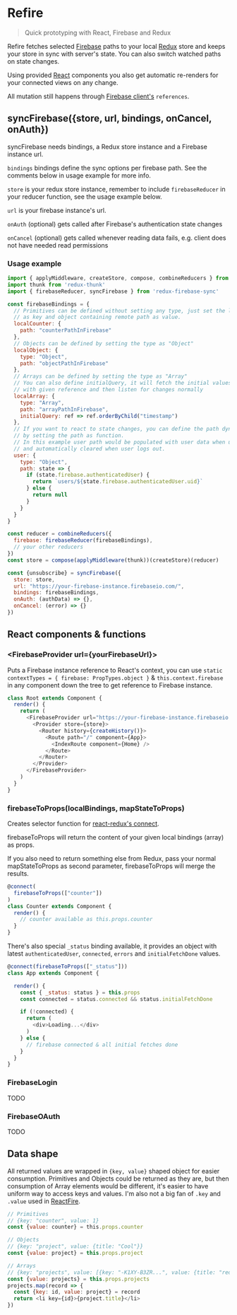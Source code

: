 # Refire

> Quick prototyping with React, Firebase and Redux

Refire fetches selected [Firebase](https://www.firebase.com/) paths to your local [Redux](http://redux.js.org/) store and keeps your store in sync with server's state. You can also switch watched paths on state changes.

Using provided [React](https://facebook.github.io/react/) components you also get automatic re-renders for your connected views on any change.

All mutation still happens through [Firebase client's](https://www.firebase.com/docs/web/api/firebase) `references`.

## syncFirebase({store, url, bindings, onCancel, onAuth})

syncFirebase needs bindings, a Redux store instance and a Firebase instance url.

`bindings` bindings define the sync options per firebase path. See the comments below in usage example for more info.

`store` is your redux store instance, remember to include `firebaseReducer` in your reducer function, see the usage example below.

`url` is your firebase instance's url.

`onAuth` (optional) gets called after Firebase's authentication state changes

`onCancel` (optional) gets called whenever reading data fails, e.g. client does not have needed read permissions

### Usage example
```javascript
import { applyMiddleware, createStore, compose, combineReducers } from 'redux'
import thunk from 'redux-thunk'
import { firebaseReducer, syncFirebase } from 'redux-firebase-sync'

const firebaseBindings = {
  // Primitives can be defined without setting any type, just set the local sync path
  // as key and object containing remote path as value.
  localCounter: {
    path: "counterPathInFirebase"
  },
  // Objects can be defined by setting the type as "Object"
  localObject: {
    type: "Object",
    path: "objectPathInFirebase"
  },
  // Arrays can be defined by setting the type as "Array"
  // You can also define initialQuery, it will fetch the initial values
  // with given reference and then listen for changes normally
  localArray: {
    type: "Array",
    path: "arrayPathInFirebase",
    initialQuery: ref => ref.orderByChild("timestamp")
  },
  // If you want to react to state changes, you can define the path dynamically
  // by setting the path as function.
  // In this example user path would be populated with user data when user logs in
  // and automatically cleared when user logs out.
  user: {
    type: "Object",
    path: state => {
      if (state.firebase.authenticatedUser) {
        return `users/${state.firebase.authenticatedUser.uid}`
      } else {
        return null
      }
    }
  }
}

const reducer = combineReducers({
  firebase: firebaseReducer(firebaseBindings),
  // your other reducers
})
const store = compose(applyMiddleware(thunk))(createStore)(reducer)

const {unsubscribe} = syncFirebase({
  store: store,
  url: "https://your-firebase-instance.firebaseio.com/",
  bindings: firebaseBindings,
  onAuth: (authData) => {},
  onCancel: (error) => {}
})
```

## React components & functions

### &lt;FirebaseProvider url={yourFirebaseUrl}&gt;

Puts a Firebase instance reference to React's context, you can use `static contextTypes = { firebase: PropTypes.object }` & `this.context.firebase` in any component down the tree to get reference to Firebase instance.

```javascript
class Root extends Component {
  render() {
    return (
      <FirebaseProvider url="https://your-firebase-instance.firebaseio.com/">
        <Provider store={store}>
          <Router history={createHistory()}>
            <Route path="/" component={App}>
              <IndexRoute component={Home} />
            </Route>
          </Router>
        </Provider>
      </FirebaseProvider>
    )
  }
}
```

### firebaseToProps(localBindings, mapStateToProps)

Creates selector function for [react-redux's connect](https://github.com/rackt/react-redux/blob/master/docs/api.md#connectmapstatetoprops-mapdispatchtoprops-mergeprops-options).

firebaseToProps will return the content of your given local bindings (array) as props.

If you also need to return something else from Redux, pass your normal mapStateToProps as second parameter, firebaseToProps will merge the results.

```javascript
@connect(
  firebaseToProps(["counter"])
)
class Counter extends Component {
  render() {
    // counter available as this.props.counter
  }
}
```

There's also special `_status` binding available, it provides an object with latest `authenticatedUser`, `connected`, `errors` and `initialFetchDone` values.

```javascript
@connect(firebaseToProps(["_status"]))
class App extends Component {

  render() {
    const { _status: status } = this.props
    const connected = status.connected && status.initialFetchDone

    if (!connected) {
      return (
        <div>Loading...</div>
      )
    } else {
      // firebase connected & all initial fetches done
    }
  }
}
```

### FirebaseLogin

TODO

### FirebaseOAuth

TODO

## Data shape

All returned values are wrapped in `{key, value}` shaped object for easier consumption.
Primitives and Objects could be returned as they are, but then consumption of Array elements would be different, it's easier to have uniform way to access keys and values. I'm also not a big fan of `.key` and `.value` used in [ReactFire](https://github.com/firebase/reactfire).

```javascript
// Primitives
// {key: "counter", value: 1}
const {value: counter} = this.props.counter

// Objects
// {key: "project", value: {title: "Cool"}}
const {value: project} = this.props.project

// Arrays
// {key: "projects", value: [{key: "-K1XY-B3ZR...", value: {title: "redux-firebase-sync"}}]}
const {value: projects} = this.props.projects
projects.map(record => {
  const {key: id, value: project} = record
  return <li key={id}>{project.title}</li>
})
```
